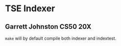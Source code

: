 # TSE Indexer
## Garrett Johnston CS50 20X

`make` will by default compile both indexer and indextest.
